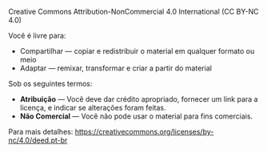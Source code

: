 Creative Commons Attribution-NonCommercial 4.0 International (CC BY-NC 4.0)

Você é livre para:

- Compartilhar — copiar e redistribuir o material em qualquer formato ou meio
- Adaptar — remixar, transformar e criar a partir do material

Sob os seguintes termos:

- **Atribuição** — Você deve dar crédito apropriado, fornecer um link para a licença, e indicar se alterações foram feitas.
- **Não Comercial** — Você não pode usar o material para fins comerciais.

Para mais detalhes: https://creativecommons.org/licenses/by-nc/4.0/deed.pt-br
